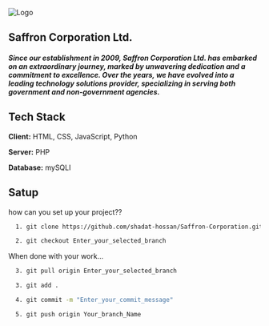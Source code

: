 
![Logo](https://www.saffroncorporation.com.bd/img/logo.png)

## Saffron Corporation Ltd.


##### Since our establishment in 2009, Saffron Corporation Ltd. has embarked on an extraordinary journey, marked by unwavering dedication and a commitment to excellence. Over the years, we have evolved into a leading technology solutions provider, specializing in serving both government and non-government agencies.
## Tech Stack

**Client:** HTML, CSS, JavaScript, Python

**Server:** PHP

**Database:** mySQLI 


## Satup

how can you set up your project??

```bash
  1. git clone https://github.com/shadat-hossan/Saffron-Corporation.git
```

```bash
  2. git checkout Enter_your_selected_branch
```

When done with your work...

```bash
  3. git pull origin Enter_your_selected_branch
```

```bash
  3. git add .
```

```bash
  4. git commit -m "Enter_your_commit_message"
```

```bash
  5. git push origin Your_branch_Name
```
